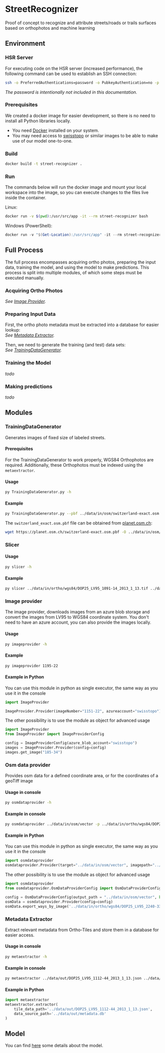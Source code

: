 # StreetRecognizer

Proof of concept to recognize and attribute streets/roads or trails surfaces based on orthophotos and machine learning

## Environment

### HSR Server

For executing code on the HSR server (increased performance), the following command can be used to establish an SSH connection:

```bash
ssh -o PreferredAuthentications=password -o PubkeyAuthentication=no -p 8080 root@sifs0004.infs.ch
```

*The password is intentionally not included in this documentation.*

### Prerequisites

We created a docker image for easier development, so there is no need to install all Python libraries locally.

- You need [Docker](https://www.docker.com/) installed on your system.
- You may need access to [swisstopo](https://www.swisstopo.admin.ch/) or similar images to be able to make use of our model one-to-one.

### Build

```bash
docker build -t street-recognizer .
```

### Run

The commands below will run the docker image and mount your local workspace into the image, so you can execute changes to the files live inside the container.

Linux:

```bash
docker run -v $(pwd):/usr/src/app -it --rm street-recognizer bash
```

Windows (PowerShell):

```powershell
docker run -v "$(Get-Location):/usr/src/app" -it --rm street-recognizer bash
```

## Full Process

The full process encompasses acquiring ortho photos, preparing the input data, training the model, and using the model to make predictions. This process is split into multiple modules, of which some steps must be executed manually.

### Acquiring Ortho Photos

*See [Image Provider](#image-provider).*

### Preparing Input Data

First, the ortho photo metadata must be extracted into a database for easier lookup:  
*See [Metadata Extractor](#metadata-extractor).*

Then, we need to generate the training (and test) data sets:  
*See [TrainingDataGenerator](#trainingdatagenerator).*

### Training the Model

*todo*

### Making predictions

*todo*

## Modules

### TrainingDataGenerator

Generates images of fixed size of labeled streets.

#### Prerequisites

For the TrainingDataGenerator to work properly, WGS84 Orthophotos are required. Additionally, these Orthophotos must be indexed using the `metaextractor`.

#### Usage

```bash
py TrainingDataGenerator.py -h
```

#### Example

```bash
py TrainingDataGenerator.py --pbf ../data/in/osm/switzerland-exact.osm.pbf
```

The `switzerland_exact.osm.pbf` file can be obtained from [planet.osm.ch](https://planet.osm.ch/):

```bash
wget https://planet.osm.ch/switzerland-exact.osm.pbf -O ../data/in/osm/switzerland-exact.osm.pbf
```

### Slicer

#### Usage

```bash
py slicer -h
```

#### Example

```bash
py slicer ../data/in/ortho/wgs84/DOP25_LV95_1091-14_2013_1_13.tif ../data/out
```

### Image provider

The image provider, downloads images from an azure blob storage and convert the images from LV95 to WGS84 coordinate system. You don't need to have an azure account, you can also provide the images locally.

#### Usage

```bash
py imageprovider -h
```

#### Example

```bash
py imageprovider 1195-22
```

#### Example in Python

You can use this module in python as single executor, the same way as you use it in the console

```python
import ImageProvider

ImageProvider.Provider(imageNumber="1151-22", azureaccount="swisstopo")
```

The other possibility is to use the module as object for advanced usage

```python
import ImageProvider
from ImageProvider import ImageProviderConfig

config = ImageProviderConfig(azure_blob_account="swisstopo")
images = ImageProvider.Provider(config=config)
images.get_image("185-34")

```

### Osm data provider

Provides osm data for a defined coordinate area, or for the coordinates of a geoTiff image

#### Usage in console

```bash
py osmdataprovider -h
```

#### Example in console

```bash
py osmdataprovider ../data/in/osm/vector -p ../data/in/ortho/wgs84/DOP25_LV95_2240-33_2015_1_15.tif
```

#### Example in Python

You can use this module in python as single executor, the same way as you use it in the console

```python
import osmdataprovider
osmdataprovider.Provider(target="../data/in/osm/vector", imagepath="../data/in/ortho/wgs84/DOP25_LV95_2240-33_2015_1_15.tif")
```

The other possibility is to use the module as object for advanced usage

```python
import osmdataprovider
from osmdataprovider.OsmDataProviderConfig import OsmDataProviderConfig

config = OsmDataProviderConfig(output_path = "../data/in/osm/vector", buffer={})
osmData = osmdataprovider.Provider(config=config)
osmData.export_ways_by_image('../data/in/ortho/wgs84/DOP25_LV95_2240-33_2015_1_15.tif')
```

### Metadata Extractor

Extract relevant metadata from Ortho-Tiles and store them in a database for easier access.

#### Usage in console

```bash
py metaextractor -h
```

#### Example in console

```bash
py metaextractor ../data/out/DOP25_LV95_1112-44_2013_1_13.json ../data/out/metadata.db
```

#### Example in Python

```python
import metaextractor
metaextractor.extractor(
    tile_data_path='../data/out/DOP25_LV95_1112-44_2013_1_13.json',
    data_source_path='../data/out/metadata.db'
)
```

## Model

You can find [here](model.md) some details about the model.
